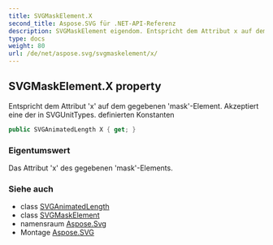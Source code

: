 ```yaml
---
title: SVGMaskElement.X
second_title: Aspose.SVG für .NET-API-Referenz
description: SVGMaskElement eigendom. Entspricht dem Attribut x auf dem gegebenen maskElement. Akzeptiert eine der in SVGUnitTypes. definierten Konstanten
type: docs
weight: 80
url: /de/net/aspose.svg/svgmaskelement/x/
---
```

## SVGMaskElement.X property

Entspricht dem Attribut 'x' auf dem gegebenen 'mask'-Element. Akzeptiert eine der in SVGUnitTypes. definierten Konstanten

```csharp
public SVGAnimatedLength X { get; }
```

### Eigentumswert

Das Attribut 'x' des gegebenen 'mask'-Elements.

### Siehe auch

* class [SVGAnimatedLength](../../../aspose.svg.datatypes/svganimatedlength/)
* class [SVGMaskElement](../)
* namensraum [Aspose.Svg](../../svgmaskelement/)
* Montage [Aspose.SVG](../../../)


